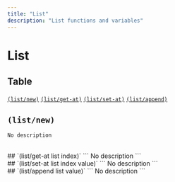 ```yaml
---
title: "List"
description: "List functions and variables"
---
```


# List

## Table

[`(list/new)`](#list/new)  [`(list/get-at)`](#list/get-at)  [`(list/set-at)`](#list/set-at)  [`(list/append)`](#list/append)  
## `(list/new)`
<a id="list/new"></a>
```
No description
```

<br>
## `(list/get-at list index)`
<a id="list/get-at"></a>
```
No description
```

<br>
## `(list/set-at list index value)`
<a id="list/set-at"></a>
```
No description
```

<br>
## `(list/append list value)`
<a id="list/append"></a>
```
No description
```

<br>
